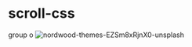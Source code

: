 # scroll-css
group o
![nordwood-themes-EZSm8xRjnX0-unsplash](https://user-images.githubusercontent.com/74858612/152705091-6d986f0a-4b95-4db3-b072-2a98a5d6ca9a.jpg)
